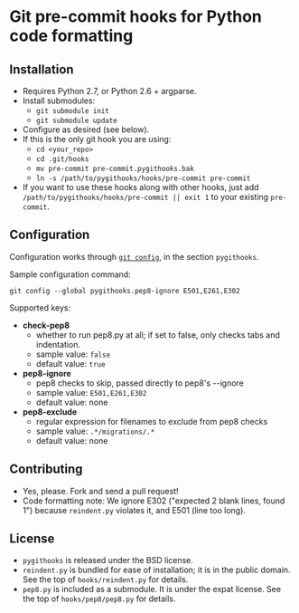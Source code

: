 Git pre-commit hooks for Python code formatting
===============================================

Installation
------------

* Requires Python 2.7, or Python 2.6 + argparse.
* Install submodules:
  + `git submodule init`
  + `git submodule update`
* Configure as desired (see below).
* If this is the only git hook you are using:
  + `cd <your_repo>`
  + `cd .git/hooks`
  + `mv pre-commit pre-commit.pygithooks.bak`
  + `ln -s /path/to/pygithooks/hooks/pre-commit pre-commit`
* If you want to use these hooks along with other hooks, just add `/path/to/pygithooks/hooks/pre-commit || exit 1` to your existing `pre-commit`.

Configuration
-------------

Configuration works through [`git config`](http://www.kernel.org/pub/software/scm/git/docs/git-config.html), in the section `pygithooks`.

Sample configuration command:

    git config --global pygithooks.pep8-ignore E501,E261,E302

Supported keys:

* **check-pep8**
  + whether to run pep8.py at all; if set to false, only checks tabs and indentation.
  + sample value: `false`
  + default value: `true`
* **pep8-ignore**
  + pep8 checks to skip, passed directly to pep8's --ignore
  + sample value: `E501,E261,E302`
  + default value: none
* **pep8-exclude**
  + regular expression for filenames to exclude from pep8 checks
  + sample value: `.*/migrations/.*`
  + default value: none

Contributing
------------
* Yes, please. Fork and send a pull request!
* Code formatting note: We ignore E302 ("expected 2 blank lines, found 1") because `reindent.py` violates it, and E501 (line too long).

License
-------

* `pygithooks` is released under the BSD license.
* `reindent.py` is bundled for ease of installation; it is in the public domain. See the top of `hooks/reindent.py` for details.
* `pep8.py` is included as a submodule. It is under the expat license. See the top of `hooks/pep8/pep8.py` for details.
